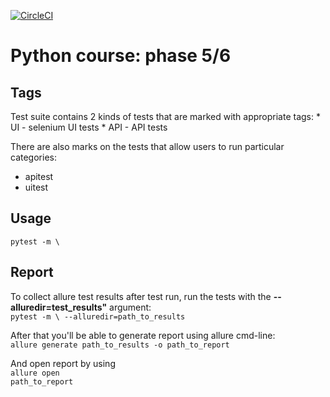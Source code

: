 [![CircleCI](https://circleci.com/gh/AlexART79/python2/tree/phase5.svg?style=svg)](https://circleci.com/gh/AlexART79/python2/tree/phase5)

<h1>Python course: phase 5/6</h1>
<h2>Tags</h2>
Test suite contains 2 kinds of tests that are marked with appropriate tags:
* UI - selenium UI tests
* API - API tests

There are also marks on the tests that allow users to run particular categories:
* apitest
* uitest 

<h2>Usage</h2>
<code>pytest -m \<category\></code>

<h2>Report</h2>
To collect allure test results after test run, run the tests with the <b>--alluredir=test_results"</b> argument:
<br /><code>pytest -m \<category\> --alluredir=path_to_results</code>

After that you'll be able to generate report using allure cmd-line:
<br /><code>allure generate path_to_results -o path_to_report</code>

And open report by using
<br /><code>allure open path_to_report</code>